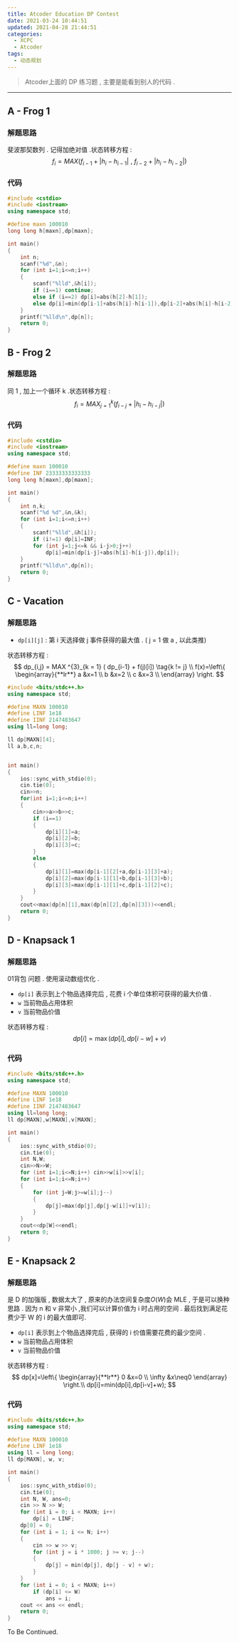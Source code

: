 ```yaml
---
title: Atcoder Education DP Contest
date: 2021-03-24 10:44:51
updated: 2021-04-28 21:44:51
categories:
  - XCPC
  - Atcoder
tags:
  - 动态规划
---
```


> Atcoder上面的 DP 练习题 , 主要是能看到别人的代码 .

<!-- more -->

---

## A - Frog 1

### 解题思路

斐波那契数列 . 记得加绝对值 .状态转移方程 : 
$$
f_{i} = MAX (f_{i-1} + \lvert h_i - h_{i-1} \rvert \ ,\  f_{i-2} +\lvert h_i - h_{i-2} \rvert )
$$

### 代码

```cpp
#include <cstdio>
#include <iostream>
using namespace std;

#define maxn 100010
long long h[maxn],dp[maxn];

int main()
{
	int n;
	scanf("%d",&n);
	for (int i=1;i<=n;i++)
	{
		scanf("%lld",&h[i]);
		if (i==1) continue;
		else if (i==2) dp[i]=abs(h[2]-h[1]);
		else dp[i]=min(dp[i-1]+abs(h[i]-h[i-1]),dp[i-2]+abs(h[i]-h[i-2]));	
	}
	printf("%lld\n",dp[n]);
	return 0;
}
```

## B - Frog 2

### 解题思路

同 1 , 加上一个循环 k .状态转移方程 : 
$$
f_{i} = MAX ^{k}_{j=1} ( f_{i-j} + \lvert h_i - h_{i-j} \rvert)
$$

### 代码

```cpp
#include <cstdio>
#include <iostream>
using namespace std;

#define maxn 100010
#define INF 23333333333333
long long h[maxn],dp[maxn];

int main()
{
	int n,k;
	scanf("%d %d",&n,&k);
	for (int i=1;i<=n;i++)
	{
		scanf("%lld",&h[i]);
		if (i!=1) dp[i]=INF;
		for (int j=1;j<=k && i-j>0;j++)
			dp[i]=min(dp[i-j]+abs(h[i]-h[i-j]),dp[i]);	
	}
	printf("%lld\n",dp[n]);
	return 0;
}
```



## C - Vacation

### 解题思路

- `dp[i][j]` : 第 i 天选择做 j 事件获得的最大值 . ( j = 1 做 a , 以此类推)

状态转移方程 : 
$$
dp_{i,j} = MAX ^{3}_{k = 1} ( dp_{i-1} + f(j)[i]) \tag{k != j} \\
f(x)=\left\{  
             \begin{array}{**lr**}  
             a &x=1 \\  
             b &x=2 \\
             c &x=3 \\   
             \end{array}  
\right.
$$

```cpp
#include <bits/stdc++.h>
using namespace std;

#define MAXN 100010
#define LINF 1e18
#define IINF 2147483647
using ll=long long;

ll dp[MAXN][4];
ll a,b,c,n;


int main()
{
    ios::sync_with_stdio(0);
    cin.tie(0);
    cin>>n;
    for(int i=1;i<=n;i++) 
    {
        cin>>a>>b>>c;
        if (i==1) 
        {
            dp[i][1]=a;
            dp[i][2]=b;
            dp[i][3]=c;
        }
        else 
        {
            dp[i][1]=max(dp[i-1][2]+a,dp[i-1][3]+a);
            dp[i][2]=max(dp[i-1][1]+b,dp[i-1][3]+b);
            dp[i][3]=max(dp[i-1][1]+c,dp[i-1][2]+c);
        }
    }
    cout<<max(dp[n][1],max(dp[n][2],dp[n][3]))<<endl;
	return 0;
}
```

## D - Knapsack 1

### 解题思路

01背包 问题 . 使用滚动数组优化 .

- `dp[i]` 表示到上个物品选择完后 , 花费 i 个单位体积可获得的最大价值 . 
- `w` 当前物品占用体积
- `v` 当前物品价值

状态转移方程 : 
$$
dp[i]=\max (dp[i],dp[i-w]+v)
$$

### 代码

```cpp
#include <bits/stdc++.h>
using namespace std;

#define MAXN 100010
#define LINF 1e18
#define IINF 2147483647
using ll=long long;
ll dp[MAXN],w[MAXN],v[MAXN];

int main()
{
    ios::sync_with_stdio(0);
    cin.tie(0);
	int N,W;
    cin>>N>>W;
    for (int i=1;i<=N;i++) cin>>w[i]>>v[i];
    for (int i=1;i<=N;i++) 
    {
        for (int j=W;j>=w[i];j--)
        {
            dp[j]=max(dp[j],dp[j-w[i]]+v[i]);
        }
    }
    cout<<dp[W]<<endl;
	return 0;
}
```

## E - Knapsack 2

### 解题思路

是 D 的加强版 , 数据太大了 , 原来的办法空间复杂度$O(W)$会 MLE , 于是可以换种思路 . 因为 n 和 v 非常小 ,我们可以计算价值为 i 时占用的空间 . 最后找到满足花费少于 W 的 i 的最大值即可.

- `dp[i]` 表示到上个物品选择完后 , 获得的 i 价值需要花费的最少空间 . 
- `w` 当前物品占用体积
- `v` 当前物品价值

状态转移方程 : 
$$
dp[x]=\left\{  
             \begin{array}{**lr**}  
             0 &x=0 \\  
             \infty &x\neq0
             \end{array}  
\right.\\
dp[i]=min(dp[i],dp[i-v]+w);
$$

### 代码

```cpp
#include <bits/stdc++.h>
using namespace std;

#define MAXN 100010
#define LINF 1e18
using ll = long long;
ll dp[MAXN], w, v;

int main()
{
    ios::sync_with_stdio(0);
    cin.tie(0);
    int N, W, ans=0;
    cin >> N >> W;
    for (int i = 0; i < MAXN; i++)
        dp[i] = LINF;
    dp[0] = 0;
    for (int i = 1; i <= N; i++)
    {
        cin >> w >> v;
        for (int j = i * 1000; j >= v; j--)
        {
            dp[j] = min(dp[j], dp[j - v] + w);
        }
    }
    for (int i = 0; i < MAXN; i++)
        if (dp[i] <= W)
            ans = i;
    cout << ans << endl;
    return 0;
}
```



To Be Continued.

<!-- Q.E.D. -->